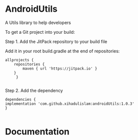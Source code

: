 # AndroidUtils
A Utils library to help developers 

To get a Git project into your build:

Step 1. Add the JitPack repository to your build file 

Add it in your root build.gradle at the end of repositories:

``` 
allprojects {
	repositories {
		maven { url 'https://jitpack.io' }
	}
     }
  
```

Step 2. Add the dependency

``` 
dependencies {
implementation 'com.github.xihadulislam:androidUtils:1.0.3'
}
  
```


# Documentation
